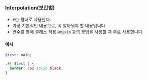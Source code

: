 ### Interpolation(보간법)

* `#{}` 형태로 사용한다.
* 가장 기본적인 내용으로, 꼭 알아둬야 할 내용입니다.
* 변수를 통해 클래스 적용 `@mixin` 등의 문법을 사용할 때 주로 사용합니다.

#### 예시

```scss
$test: main;

.#{ $test } {
  border: 1px solid black;
}
```